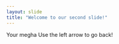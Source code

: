 ```yaml
---
layout: slide
title: "Welcome to our second slide!"
---
```

Your megha
Use the left arrow to go back!
